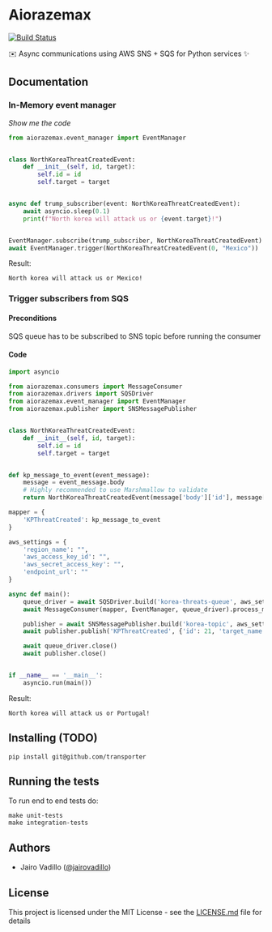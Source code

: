 # Aiorazemax
[![Build Status](https://travis-ci.com/21Buttons/aiorazemax.svg?branch=master)](https://travis-ci.com/21Buttons/aiorazemax)

✉️ Async communications using AWS SNS + SQS for Python services ✨

## Documentation

### In-Memory event manager

_Show me the code_

```python
from aiorazemax.event_manager import EventManager


class NorthKoreaThreatCreatedEvent:
    def __init__(self, id, target):
        self.id = id
        self.target = target


async def trump_subscriber(event: NorthKoreaThreatCreatedEvent):
    await asyncio.sleep(0.1)
    print(f"North korea will attack us or {event.target}!")


EventManager.subscribe(trump_subscriber, NorthKoreaThreatCreatedEvent)
await EventManager.trigger(NorthKoreaThreatCreatedEvent(0, "Mexico"))
```

Result:
```
North korea will attack us or Mexico!
```

### Trigger subscribers from SQS

#### Preconditions

SQS queue has to be subscribed to SNS topic before running the consumer

#### Code

```python
import asyncio

from aiorazemax.consumers import MessageConsumer
from aiorazemax.drivers import SQSDriver
from aiorazemax.event_manager import EventManager
from aiorazemax.publisher import SNSMessagePublisher


class NorthKoreaThreatCreatedEvent:
    def __init__(self, id, target):
        self.id = id
        self.target = target


def kp_message_to_event(event_message):
    message = event_message.body
    # Highly recommended to use Marshmallow to validate
    return NorthKoreaThreatCreatedEvent(message['body']['id'], message['body']['target_name'])

mapper = {
    'KPThreatCreated': kp_message_to_event
}

aws_settings = {
    'region_name': "",
    'aws_access_key_id': "",
    'aws_secret_access_key': "",
    'endpoint_url': ""
}

async def main():
    queue_driver = await SQSDriver.build('korea-threats-queue', aws_settings)
    await MessageConsumer(mapper, EventManager, queue_driver).process_message()

    publisher = await SNSMessagePublisher.build('korea-topic', aws_settings)
    await publisher.publish('KPThreatCreated', {'id': 21, 'target_name': 'Portugal'})

    await queue_driver.close()
    await publisher.close()


if __name__ == '__main__':
    asyncio.run(main())
```

Result:

```
North korea will attack us or Portugal!
```

## Installing (TODO)

`pip install git@github.com/transporter`


## Running the tests

To run end to end tests do:
```
make unit-tests
make integration-tests
```

## Authors

* Jairo Vadillo ([@jairovadillo](https://github.com/jairovadillo))

## License

This project is licensed under the MIT License - see the [LICENSE.md](LICENSE.md) file for details
